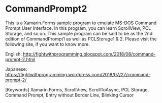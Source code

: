 # CommandPrompt2

This is a Xamarin.Forms sample program to emulate MS-DOS Command Prompt User Interface.  In this program, you can learn ScrollView, PCL Storage, and so on.  This sample program can be said to be as the 2nd edition of CommandPrompt1 as well as PCLStorage1 & 2.  Please visit the following site, if you want to know more.

English: http://fightwithprogramming.blogspot.com/2018/08/command-prompt-2.html

Japanese: https://fightwithprogramming.wordpress.com/2018/07/27/command-prompt-2/

[Keywords] Xamarin.Forms, ScrollView, ScrollToAsync, PCL Storage, Command Prompt, Entry without Border Line, Blinking Cursor
